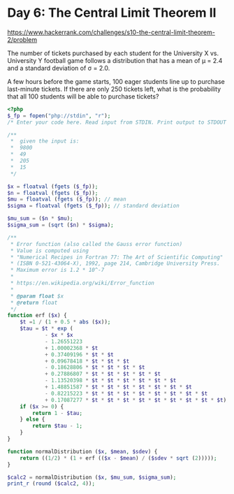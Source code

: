 # Day 6: The Central Limit Theorem II

https://www.hackerrank.com/challenges/s10-the-central-limit-theorem-2/problem

The number of tickets purchased by each student for the University X vs. University Y football game follows a distribution that has a mean of μ = 2.4 and a standard deviation of σ = 2.0.

A few hours before the game starts, 100 eager students line up to purchase last-minute tickets. If there are only 250 tickets left, what is the probability that all 100 students will be able to purchase tickets?

```php
<?php
$_fp = fopen("php://stdin", "r");
/* Enter your code here. Read input from STDIN. Print output to STDOUT */

/**
 *  given the input is:
 *  9800
 *  49
 *  205
 *  15
 */

$x = floatval (fgets ($_fp));
$n = floatval (fgets ($_fp));
$mu = floatval (fgets ($_fp)); // mean
$sigma = floatval (fgets ($_fp)); // standard deviation

$mu_sum = ($n * $mu);
$sigma_sum = (sqrt ($n) * $sigma);

/**
 * Error function (also called the Gauss error function)
 * Value is computed using 
 * "Numerical Recipes in Fortran 77: The Art of Scientific Computing"
 * (ISBN 0-521-43064-X), 1992, page 214, Cambridge University Press.
 * Maximum error is 1.2 * 10^-7
 * 
 * https://en.wikipedia.org/wiki/Error_function
 * 
 * @param float $x
 * @return float
 */
function erf ($x) {
    $t =1 / (1 + 0.5 * abs ($x));
    $tau = $t * exp (
            - $x * $x
            - 1.26551223
            + 1.00002368 * $t
            + 0.37409196 * $t * $t
            + 0.09678418 * $t * $t * $t
            - 0.18628806 * $t * $t * $t * $t
            + 0.27886807 * $t * $t * $t * $t * $t
            - 1.13520398 * $t * $t * $t * $t * $t * $t
            + 1.48851587 * $t * $t * $t * $t * $t * $t * $t
            - 0.82215223 * $t * $t * $t * $t * $t * $t * $t * $t
            + 0.17087277 * $t * $t * $t * $t * $t * $t * $t * $t * $t);
    if ($x >= 0) {
        return 1 - $tau;
    } else {
        return $tau - 1;
    }
}

function normalDistribution ($x, $mean, $sdev) {   
    return ((1/2) * (1 + erf (($x - $mean) / ($sdev * sqrt (2)))));
}

$calc2 = normalDistribution ($x, $mu_sum, $sigma_sum);
print_r (round ($calc2, 4));
```